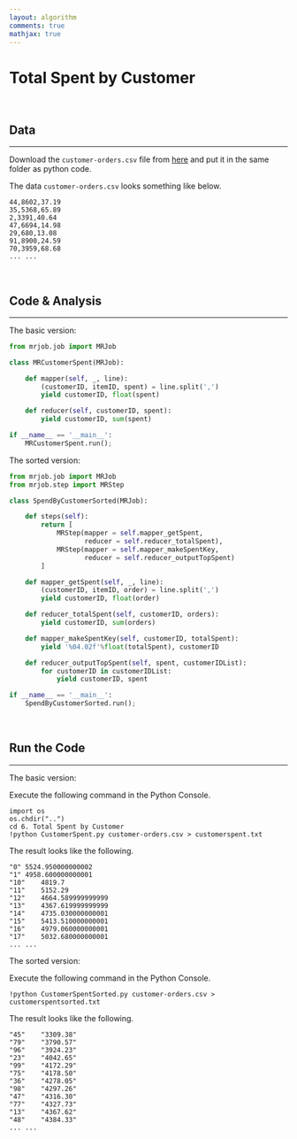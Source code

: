 ```yaml
---
layout: algorithm
comments: true
mathjax: true
---
```


# Total Spent by Customer

<br>

## Data
---
Download the `customer-orders.csv` file from [here](https://raw.githubusercontent.com/shevapato2008/HadoopMapReduce_Python/master/6.%20Total%20Spent%20by%20Customer/customer-orders.csv "customer-orders.csv") and put it in the same folder as python code.

The data `customer-orders.csv` looks something like below.
```
44,8602,37.19
35,5368,65.89
2,3391,40.64
47,6694,14.98
29,680,13.08
91,8900,24.59
70,3959,68.68
... ...
```

<br>

## Code & Analysis
---
The basic version:
```python
from mrjob.job import MRJob

class MRCustomerSpent(MRJob):

    def mapper(self, _, line):
        (customerID, itemID, spent) = line.split(',')
        yield customerID, float(spent)

    def reducer(self, customerID, spent):
        yield customerID, sum(spent)

if __name__ == '__main__':
    MRCustomerSpent.run();
```

The sorted version:
```python
from mrjob.job import MRJob
from mrjob.step import MRStep

class SpendByCustomerSorted(MRJob):

    def steps(self):
        return [
            MRStep(mapper = self.mapper_getSpent,
                   reducer = self.reducer_totalSpent),
            MRStep(mapper = self.mapper_makeSpentKey,
                   reducer = self.reducer_outputTopSpent)
        ]

    def mapper_getSpent(self, _, line):
        (customerID, itemID, order) = line.split(',')
        yield customerID, float(order)

    def reducer_totalSpent(self, customerID, orders):
        yield customerID, sum(orders)

    def mapper_makeSpentKey(self, customerID, totalSpent):
        yield '%04.02f'%float(totalSpent), customerID

    def reducer_outputTopSpent(self, spent, customerIDList):
        for customerID in customerIDList:
            yield customerID, spent

if __name__ == '__main__':
    SpendByCustomerSorted.run();
```

<br>

## Run the Code
---
The basic version:

Execute the following command in the Python Console.
```shell
import os
os.chdir("..")
cd 6. Total Spent by Customer
!python CustomerSpent.py customer-orders.csv > customerspent.txt
```
The result looks like the following.
```
"0"	5524.950000000002
"1"	4958.600000000001
"10"	4819.7
"11"	5152.29
"12"	4664.589999999999
"13"	4367.619999999999
"14"	4735.030000000001
"15"	5413.510000000001
"16"	4979.060000000001
"17"	5032.680000000001
... ...
```

The sorted version:

Execute the following command in the Python Console.
```shell
!python CustomerSpentSorted.py customer-orders.csv > customerspentsorted.txt
```
The result looks like the following.
```
"45"	"3309.38"
"79"	"3790.57"
"96"	"3924.23"
"23"	"4042.65"
"99"	"4172.29"
"75"	"4178.50"
"36"	"4278.05"
"98"	"4297.26"
"47"	"4316.30"
"77"	"4327.73"
"13"	"4367.62"
"48"	"4384.33"
... ...
```

<br><br>
